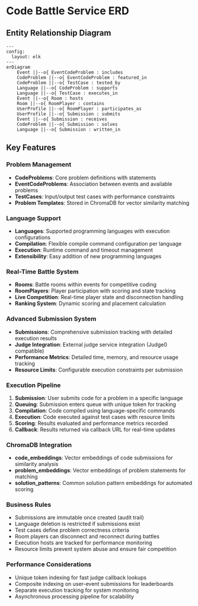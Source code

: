 # Code Battle Service ERD

## Entity Relationship Diagram

```mermaid
---
config:
  layout: elk
---
erDiagram
    Event ||--o{ EventCodeProblem : includes
    CodeProblem ||--o{ EventCodeProblem : featured_in
    CodeProblem ||--o{ TestCase : tested_by
    Language ||--o{ CodeProblem : supports
    Language ||--o{ TestCase : executes_in
    Event ||--o{ Room : hosts
    Room ||--o{ RoomPlayer : contains
    UserProfile ||--o{ RoomPlayer : participates_as
    UserProfile ||--o{ Submission : submits
    Event ||--o{ Submission : receives
    CodeProblem ||--o{ Submission : solves
    Language ||--o{ Submission : written_in
```

## Key Features

### Problem Management
- **CodeProblems**: Core problem definitions with statements
- **EventCodeProblems**: Association between events and available problems
- **TestCases**: Input/output test cases with performance constraints
- **Problem Templates**: Stored in ChromaDB for vector similarity matching

### Language Support
- **Languages**: Supported programming languages with execution configurations
- **Compilation**: Flexible compile command configuration per language
- **Execution**: Runtime command and timeout management
- **Extensibility**: Easy addition of new programming languages

### Real-Time Battle System
- **Rooms**: Battle rooms within events for competitive coding
- **RoomPlayers**: Player participation with scoring and state tracking
- **Live Competition**: Real-time player state and disconnection handling
- **Ranking System**: Dynamic scoring and placement calculation

### Advanced Submission System
- **Submissions**: Comprehensive submission tracking with detailed execution results
- **Judge Integration**: External judge service integration (Judge0 compatible)
- **Performance Metrics**: Detailed time, memory, and resource usage tracking
- **Resource Limits**: Configurable execution constraints per submission

### Execution Pipeline
1. **Submission**: User submits code for a problem in a specific language
2. **Queuing**: Submission enters queue with unique token for tracking
3. **Compilation**: Code compiled using language-specific commands
4. **Execution**: Code executed against test cases with resource limits
5. **Scoring**: Results evaluated and performance metrics recorded
6. **Callback**: Results returned via callback URL for real-time updates

### ChromaDB Integration
- **code_embeddings**: Vector embeddings of code submissions for similarity analysis
- **problem_embeddings**: Vector embeddings of problem statements for matching
- **solution_patterns**: Common solution pattern embeddings for automated scoring

### Business Rules
- Submissions are immutable once created (audit trail)
- Language deletion is restricted if submissions exist
- Test cases define problem correctness criteria
- Room players can disconnect and reconnect during battles
- Execution hosts are tracked for performance monitoring
- Resource limits prevent system abuse and ensure fair competition

### Performance Considerations
- Unique token indexing for fast judge callback lookups
- Composite indexing on user-event submissions for leaderboards
- Separate execution tracking for system monitoring
- Asynchronous processing pipeline for scalability